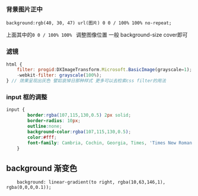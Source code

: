 ### 背景图片正中

`background:rgb(40, 30, 47) url(图片) 0 0 / 100% 100% no-repeat;`

上面其中的`0 0 / 100% 100% ` 调整图像位置 一般 background-size cover即可

### 滤镜

```js
html {
	filter: progid:DXImageTransform.Microsoft.BasicImage(grayscale=1);
	-webkit-filter: grayscale(100%);
} // 效果呈现出灰色 譬如哀悼日那种样式 更多可以去检索css filter的用法
```

### input 框的调整

```css
input {
        border:rgba(107,115,130,0.5) 2px solid;
        border-radius: 10px;
        outline:none;
        background-color:rgba(107,115,130,0.5);
        color:#fff;
        font-family: Cambria, Cochin, Georgia, Times, 'Times New Roman', serif;
    }
```

## background 渐变色

```
    background: linear-gradient(to right, rgba(10,63,146,1), rgba(0,0,0,0.1));
```

